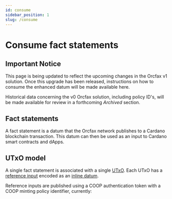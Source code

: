 ```yaml
---
id: consume
sidebar_position: 1
slug: /consume
---
```


# Consume fact statements

## Important Notice

This page is being updated to reflect the upcoming changes in the Orcfax v1
solution. Once this upgrade has been released, instructions on how to consume
the enhanced datum will be made available here.

Historical data concerning the v0 Orcfax solution, including policy ID's, will
be made available for review in a forthcoming _Archived_ section.

## Fact statements

A fact statement is a datum that the Orcfax network publishes to a Cardano
blockchain transaction. This datum can then be used as an input to Cardano smart
contracts and dApps.

## UTxO model

A single fact statement is associated with a single [UTxO][utxo-1]. Each UTxO
has a [reference input][reference-1] encoded as an [inline datum][datum-1].

Reference inputs are published using a COOP authentication token with a COOP
minting policy identifier, currently:

[utxo-1]: https://docs.cardano.org/learn/eutxo-explainer/
[reference-1]: https://docs.cardano.org/cardano-testnet/about/feature-overview/#referenceinputs(cip-31)
[datum-1]: https://docs.cardano.org/cardano-testnet/about/feature-overview/#inlinedatums(cip-32)
